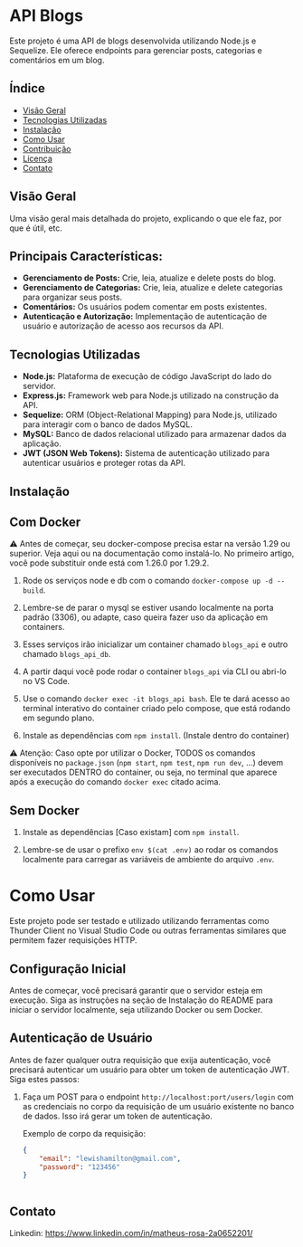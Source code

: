 # API Blogs

Este projeto é uma API de blogs desenvolvida utilizando Node.js e Sequelize. Ele oferece endpoints para gerenciar posts, categorias e comentários em um blog.

## Índice

- [Visão Geral](#visão-geral)
- [Tecnologias Utilizadas](#tecnologias-utilizadas)
- [Instalação](#instalação)
- [Como Usar](#como-usar)
- [Contribuição](#contribuição)
- [Licença](#licença)
- [Contato](#contato)

## Visão Geral

Uma visão geral mais detalhada do projeto, explicando o que ele faz, por que é útil, etc.

## Principais Características:

- **Gerenciamento de Posts:** Crie, leia, atualize e delete posts do blog.
- **Gerenciamento de Categorias:** Crie, leia, atualize e delete categorias para organizar seus posts.
- **Comentários:** Os usuários podem comentar em posts existentes.
- **Autenticação e Autorização:** Implementação de autenticação de usuário e autorização de acesso aos recursos da API.

## Tecnologias Utilizadas

- **Node.js:** Plataforma de execução de código JavaScript do lado do servidor.
- **Express.js:** Framework web para Node.js utilizado na construção da API.
- **Sequelize:** ORM (Object-Relational Mapping) para Node.js, utilizado para interagir com o banco de dados MySQL.
- **MySQL:** Banco de dados relacional utilizado para armazenar dados da aplicação.
- **JWT (JSON Web Tokens):** Sistema de autenticação utilizado para autenticar usuários e proteger rotas da API.

## Instalação


## Com Docker

⚠️ Antes de começar, seu docker-compose precisa estar na versão 1.29 ou superior. Veja aqui ou na documentação como instalá-lo. No primeiro artigo, você pode substituir onde está com 1.26.0 por 1.29.2.

1. Rode os serviços node e db com o comando `docker-compose up -d --build`.

2. Lembre-se de parar o mysql se estiver usando localmente na porta padrão (3306), ou adapte, caso queira fazer uso da aplicação em containers.

3. Esses serviços irão inicializar um container chamado `blogs_api` e outro chamado `blogs_api_db`.

4. A partir daqui você pode rodar o container `blogs_api` via CLI ou abri-lo no VS Code.

5. Use o comando `docker exec -it blogs_api bash`. Ele te dará acesso ao terminal interativo do container criado pelo compose, que está rodando em segundo plano.

6. Instale as dependências com `npm install`. (Instale dentro do container)

⚠️ Atenção: Caso opte por utilizar o Docker, TODOS os comandos disponíveis no `package.json` (`npm start`, `npm test`, `npm run dev`, ...) devem ser executados DENTRO do container, ou seja, no terminal que aparece após a execução do comando `docker exec` citado acima.


## Sem Docker

1. Instale as dependências [Caso existam] com `npm install`.

2. Lembre-se de usar o prefixo `env $(cat .env)` ao rodar os comandos localmente para carregar as variáveis de ambiente do arquivo `.env`. 

# Como Usar

Este projeto pode ser testado e utilizado utilizando ferramentas como Thunder Client no Visual Studio Code ou outras ferramentas similares que permitem fazer requisições HTTP.

## Configuração Inicial

Antes de começar, você precisará garantir que o servidor esteja em execução. Siga as instruções na seção de Instalação do README para iniciar o servidor localmente, seja utilizando Docker ou sem Docker.

## Autenticação de Usuário

Antes de fazer qualquer outra requisição que exija autenticação, você precisará autenticar um usuário para obter um token de autenticação JWT. Siga estes passos:

1. Faça um POST para o endpoint `http://localhost:port/users/login` com as credenciais no corpo da requisição de um usuário existente no banco de dados. Isso irá gerar um token de autenticação.

   Exemplo de corpo da requisição:
   ```json
   {
       "email": "lewishamilton@gmail.com",
       "password": "123456"
   }



## Contato

Linkedin: https://www.linkedin.com/in/matheus-rosa-2a0652201/
